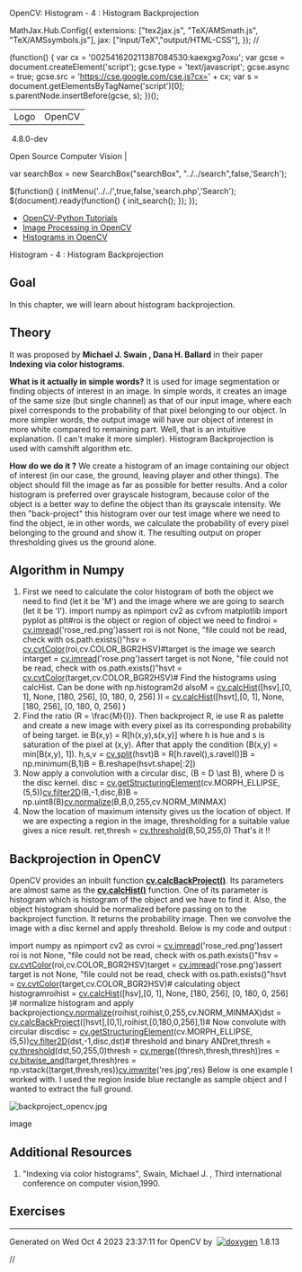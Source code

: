 

OpenCV: Histogram - 4 : Histogram Backprojection

 MathJax.Hub.Config({
 extensions: ["tex2jax.js", "TeX/AMSmath.js", "TeX/AMSsymbols.js"],
 jax: ["input/TeX","output/HTML-CSS"],
});
//<![CDATA[
MathJax.Hub.Config(
{
 TeX: {
 Macros: {
 matTT: [ "\\[ \\left|\\begin{array}{ccc} #1 & #2 & #3\\\\ #4 & #5 & #6\\\\ #7 & #8 & #9 \\end{array}\\right| \\]", 9],
 fork: ["\\left\\{ \\begin{array}{l l} #1 & \\mbox{#2}\\\\ #3 & \\mbox{#4}\\\\ \\end{array} \\right.", 4],
 forkthree: ["\\left\\{ \\begin{array}{l l} #1 & \\mbox{#2}\\\\ #3 & \\mbox{#4}\\\\ #5 & \\mbox{#6}\\\\ \\end{array} \\right.", 6],
 forkfour: ["\\left\\{ \\begin{array}{l l} #1 & \\mbox{#2}\\\\ #3 & \\mbox{#4}\\\\ #5 & \\mbox{#6}\\\\ #7 & \\mbox{#8}\\\\ \\end{array} \\right.", 8],
 vecthree: ["\\begin{bmatrix} #1\\\\ #2\\\\ #3 \\end{bmatrix}", 3],
 vecthreethree: ["\\begin{bmatrix} #1 & #2 & #3\\\\ #4 & #5 & #6\\\\ #7 & #8 & #9 \\end{bmatrix}", 9],
 cameramatrix: ["#1 = \\begin{bmatrix} f\_x & 0 & c\_x\\\\ 0 & f\_y & c\_y\\\\ 0 & 0 & 1 \\end{bmatrix}", 1],
 distcoeffs: ["(k\_1, k\_2, p\_1, p\_2[, k\_3[, k\_4, k\_5, k\_6 [, s\_1, s\_2, s\_3, s\_4[, \\tau\_x, \\tau\_y]]]]) \\text{ of 4, 5, 8, 12 or 14 elements}"],
 distcoeffsfisheye: ["(k\_1, k\_2, k\_3, k\_4)"],
 hdotsfor: ["\\dots", 1],
 mathbbm: ["\\mathbb{#1}", 1],
 bordermatrix: ["\\matrix{#1}", 1]
 }
 }
}
);
//]]>

 (function() {
 var cx = '002541620211387084530:kaexgxg7oxu';
 var gcse = document.createElement('script');
 gcse.type = 'text/javascript';
 gcse.async = true;
 gcse.src = 'https://cse.google.com/cse.js?cx=' + cx;
 var s = document.getElementsByTagName('script')[0];
 s.parentNode.insertBefore(gcse, s);
 })();

|  |  |
| --- | --- |
| Logo | OpenCV
 4.8.0-dev

Open Source Computer Vision |

var searchBox = new SearchBox("searchBox", "../../search",false,'Search');

$(function() {
 initMenu('../../',true,false,'search.php','Search');
 $(document).ready(function() { init\_search(); });
});

* [OpenCV-Python Tutorials](../../d6/d00/tutorial_py_root.html "../../d6/d00/tutorial_py_root.html")
* [Image Processing in OpenCV](../../d2/d96/tutorial_py_table_of_contents_imgproc.html "../../d2/d96/tutorial_py_table_of_contents_imgproc.html")
* [Histograms in OpenCV](../../de/db2/tutorial_py_table_of_contents_histograms.html "../../de/db2/tutorial_py_table_of_contents_histograms.html")

Histogram - 4 : Histogram Backprojection  

## Goal

In this chapter, we will learn about histogram backprojection.

## Theory

It was proposed by **Michael J. Swain , Dana H. Ballard** in their paper **Indexing via color histograms**.

**What is it actually in simple words?** It is used for image segmentation or finding objects of interest in an image. In simple words, it creates an image of the same size (but single channel) as that of our input image, where each pixel corresponds to the probability of that pixel belonging to our object. In more simpler words, the output image will have our object of interest in more white compared to remaining part. Well, that is an intuitive explanation. (I can't make it more simpler). Histogram Backprojection is used with camshift algorithm etc.

**How do we do it ?** We create a histogram of an image containing our object of interest (in our case, the ground, leaving player and other things). The object should fill the image as far as possible for better results. And a color histogram is preferred over grayscale histogram, because color of the object is a better way to define the object than its grayscale intensity. We then "back-project" this histogram over our test image where we need to find the object, ie in other words, we calculate the probability of every pixel belonging to the ground and show it. The resulting output on proper thresholding gives us the ground alone.

## Algorithm in Numpy

1. First we need to calculate the color histogram of both the object we need to find (let it be 'M') and the image where we are going to search (let it be 'I'). import numpy as npimport cv2 as cvfrom matplotlib import pyplot as plt#roi is the object or region of object we need to findroi = [cv.imread](../../d4/da8/group__imgcodecs.html#ga288b8b3da0892bd651fce07b3bbd3a56 "../../d4/da8/group__imgcodecs.html#ga288b8b3da0892bd651fce07b3bbd3a56")('rose\_red.png')assert roi is not None, "file could not be read, check with os.path.exists()"hsv = [cv.cvtColor](../../d8/d01/group__imgproc__color__conversions.html#ga397ae87e1288a81d2363b61574eb8cab "../../d8/d01/group__imgproc__color__conversions.html#ga397ae87e1288a81d2363b61574eb8cab")(roi,cv.COLOR\_BGR2HSV)#target is the image we search intarget = [cv.imread](../../d4/da8/group__imgcodecs.html#ga288b8b3da0892bd651fce07b3bbd3a56 "../../d4/da8/group__imgcodecs.html#ga288b8b3da0892bd651fce07b3bbd3a56")('rose.png')assert target is not None, "file could not be read, check with os.path.exists()"hsvt = [cv.cvtColor](../../d8/d01/group__imgproc__color__conversions.html#ga397ae87e1288a81d2363b61574eb8cab "../../d8/d01/group__imgproc__color__conversions.html#ga397ae87e1288a81d2363b61574eb8cab")(target,cv.COLOR\_BGR2HSV)# Find the histograms using calcHist. Can be done with np.histogram2d alsoM = [cv.calcHist](../../d6/dc7/group__imgproc__hist.html#ga6ca1876785483836f72a77ced8ea759a "../../d6/dc7/group__imgproc__hist.html#ga6ca1876785483836f72a77ced8ea759a")([hsv],[0, 1], None, [180, 256], [0, 180, 0, 256] )I = [cv.calcHist](../../d6/dc7/group__imgproc__hist.html#ga6ca1876785483836f72a77ced8ea759a "../../d6/dc7/group__imgproc__hist.html#ga6ca1876785483836f72a77ced8ea759a")([hsvt],[0, 1], None, [180, 256], [0, 180, 0, 256] )
2. Find the ratio \(R = \frac{M}{I}\). Then backproject R, ie use R as palette and create a new image with every pixel as its corresponding probability of being target. ie B(x,y) = R[h(x,y),s(x,y)] where h is hue and s is saturation of the pixel at (x,y). After that apply the condition \(B(x,y) = min[B(x,y), 1]\). h,s,v = [cv.split](../../d2/de8/group__core__array.html#ga8027f9deee1e42716be8039e5863fbd9 "../../d2/de8/group__core__array.html#ga8027f9deee1e42716be8039e5863fbd9")(hsvt)B = R[h.ravel(),s.ravel()]B = np.minimum(B,1)B = B.reshape(hsvt.shape[:2])
3. Now apply a convolution with a circular disc, \(B = D \ast B\), where D is the disc kernel. disc = [cv.getStructuringElement](../../d4/d86/group__imgproc__filter.html#gac342a1bb6eabf6f55c803b09268e36dc "../../d4/d86/group__imgproc__filter.html#gac342a1bb6eabf6f55c803b09268e36dc")(cv.MORPH\_ELLIPSE,(5,5))[cv.filter2D](../../d4/d86/group__imgproc__filter.html#ga27c049795ce870216ddfb366086b5a04 "../../d4/d86/group__imgproc__filter.html#ga27c049795ce870216ddfb366086b5a04")(B,-1,disc,B)B = np.uint8(B)[cv.normalize](../../d2/de8/group__core__array.html#ga7bcf47a1df78cf575162e0aed44960cb "../../d2/de8/group__core__array.html#ga7bcf47a1df78cf575162e0aed44960cb")(B,B,0,255,cv.NORM\_MINMAX)
4. Now the location of maximum intensity gives us the location of object. If we are expecting a region in the image, thresholding for a suitable value gives a nice result. ret,thresh = [cv.threshold](../../d7/d1b/group__imgproc__misc.html#gae8a4a146d1ca78c626a53577199e9c57 "../../d7/d1b/group__imgproc__misc.html#gae8a4a146d1ca78c626a53577199e9c57")(B,50,255,0) That's it !!

## Backprojection in OpenCV

OpenCV provides an inbuilt function **[cv.calcBackProject()](../../d6/dc7/group__imgproc__hist.html#ga3a0af640716b456c3d14af8aee12e3ca "Calculates the back projection of a histogram. ")**. Its parameters are almost same as the **[cv.calcHist()](../../d6/dc7/group__imgproc__hist.html#ga4b2b5fd75503ff9e6844cc4dcdaed35d "Calculates a histogram of a set of arrays. ")** function. One of its parameter is histogram which is histogram of the object and we have to find it. Also, the object histogram should be normalized before passing on to the backproject function. It returns the probability image. Then we convolve the image with a disc kernel and apply threshold. Below is my code and output : 

import numpy as npimport cv2 as cvroi = [cv.imread](../../d4/da8/group__imgcodecs.html#ga288b8b3da0892bd651fce07b3bbd3a56 "../../d4/da8/group__imgcodecs.html#ga288b8b3da0892bd651fce07b3bbd3a56")('rose\_red.png')assert roi is not None, "file could not be read, check with os.path.exists()"hsv = [cv.cvtColor](../../d8/d01/group__imgproc__color__conversions.html#ga397ae87e1288a81d2363b61574eb8cab "../../d8/d01/group__imgproc__color__conversions.html#ga397ae87e1288a81d2363b61574eb8cab")(roi,cv.COLOR\_BGR2HSV)target = [cv.imread](../../d4/da8/group__imgcodecs.html#ga288b8b3da0892bd651fce07b3bbd3a56 "../../d4/da8/group__imgcodecs.html#ga288b8b3da0892bd651fce07b3bbd3a56")('rose.png')assert target is not None, "file could not be read, check with os.path.exists()"hsvt = [cv.cvtColor](../../d8/d01/group__imgproc__color__conversions.html#ga397ae87e1288a81d2363b61574eb8cab "../../d8/d01/group__imgproc__color__conversions.html#ga397ae87e1288a81d2363b61574eb8cab")(target,cv.COLOR\_BGR2HSV)# calculating object histogramroihist = [cv.calcHist](../../d6/dc7/group__imgproc__hist.html#ga6ca1876785483836f72a77ced8ea759a "../../d6/dc7/group__imgproc__hist.html#ga6ca1876785483836f72a77ced8ea759a")([hsv],[0, 1], None, [180, 256], [0, 180, 0, 256] )# normalize histogram and apply backprojection[cv.normalize](../../d2/de8/group__core__array.html#ga7bcf47a1df78cf575162e0aed44960cb "../../d2/de8/group__core__array.html#ga7bcf47a1df78cf575162e0aed44960cb")(roihist,roihist,0,255,cv.NORM\_MINMAX)dst = [cv.calcBackProject](../../d6/dc7/group__imgproc__hist.html#gab644bc90e7475cc047aa1b25dbcbd8df "../../d6/dc7/group__imgproc__hist.html#gab644bc90e7475cc047aa1b25dbcbd8df")([hsvt],[0,1],roihist,[0,180,0,256],1)# Now convolute with circular discdisc = [cv.getStructuringElement](../../d4/d86/group__imgproc__filter.html#gac342a1bb6eabf6f55c803b09268e36dc "../../d4/d86/group__imgproc__filter.html#gac342a1bb6eabf6f55c803b09268e36dc")(cv.MORPH\_ELLIPSE,(5,5))[cv.filter2D](../../d4/d86/group__imgproc__filter.html#ga27c049795ce870216ddfb366086b5a04 "../../d4/d86/group__imgproc__filter.html#ga27c049795ce870216ddfb366086b5a04")(dst,-1,disc,dst)# threshold and binary ANDret,thresh = [cv.threshold](../../d7/d1b/group__imgproc__misc.html#gae8a4a146d1ca78c626a53577199e9c57 "../../d7/d1b/group__imgproc__misc.html#gae8a4a146d1ca78c626a53577199e9c57")(dst,50,255,0)thresh = [cv.merge](../../d2/de8/group__core__array.html#ga61f2f2bde4a0a0154b2333ea504fab1d "../../d2/de8/group__core__array.html#ga61f2f2bde4a0a0154b2333ea504fab1d")((thresh,thresh,thresh))res = [cv.bitwise\_and](../../d2/de8/group__core__array.html#ga60b4d04b251ba5eb1392c34425497e14 "../../d2/de8/group__core__array.html#ga60b4d04b251ba5eb1392c34425497e14")(target,thresh)res = np.vstack((target,thresh,res))[cv.imwrite](../../d4/da8/group__imgcodecs.html#gabbc7ef1aa2edfaa87772f1202d67e0ce "../../d4/da8/group__imgcodecs.html#gabbc7ef1aa2edfaa87772f1202d67e0ce")('res.jpg',res) Below is one example I worked with. I used the region inside blue rectangle as sample object and I wanted to extract the full ground.

![backproject_opencv.jpg](../../backproject_opencv.jpg)

image
## Additional Resources

1. "Indexing via color histograms", Swain, Michael J. , Third international conference on computer vision,1990.

## Exercises

---

Generated on Wed Oct 4 2023 23:37:11 for OpenCV by  [![doxygen](../../doxygen.png)](http://www.doxygen.org/index.html "http://www.doxygen.org/index.html") 1.8.13

//<![CDATA[
addTutorialsButtons();
//]]>

